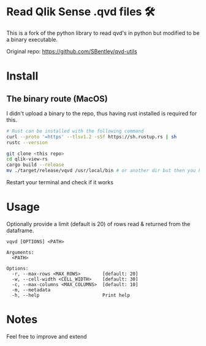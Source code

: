 # Read Qlik Sense .qvd files 🛠

This is a fork of the python library to read qvd's in python but modified to be a binary executable.

Original repo: https://github.com/SBentley/qvd-utils


# Install
## The binary route (MacOS)
I didn't upload a binary to the repo, thus having rust installed is required for this.
```bash
# Rust can be installed with the following command
curl --proto '=https' --tlsv1.2 -sSf https://sh.rustup.rs | sh
rustc --version
```

```bash
git clone <this repo>
cd qlik-view-rs
cargo build --release
mv ./target/release/vqvd /usr/local/bin # or another dir but then you have to add that dir in your /etc/paths which requires admin permissions
```
Restart your terminal and check if it works

# Usage
Optionally provide a limit (default is 20) of rows read & returned from the dataframe.
```
vqvd [OPTIONS] <PATH>

Arguments:
  <PATH>

Options:
  -r, --max-rows <MAX_ROWS>        [default: 20]
  -w, --cell-width <CELL_WIDTH>    [default: 30]
  -c, --max-columns <MAX_COLUMNS>  [default: 10]
  -m, --metadata
  -h, --help                       Print help
```

# Notes
Feel free to improve and extend 
